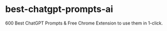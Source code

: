# best-chatgpt-prompts-ai
600 Best ChatGPT Prompts &amp; Free Chrome Extension to use them in 1-click.
